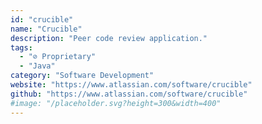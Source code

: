 ```yaml
---
id: "crucible"
name: "Crucible"
description: "Peer code review application."
tags:
  - "⊘ Proprietary"
  - "Java"
category: "Software Development"
website: "https://www.atlassian.com/software/crucible"
github: "https://www.atlassian.com/software/crucible"
#image: "/placeholder.svg?height=300&width=400"
---
```


